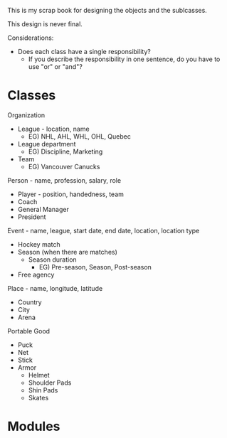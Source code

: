 This is my scrap book for designing the objects and the sublcasses.

This design is never final.

Considerations:
* Does each class have a single responsibility?
    * If you describe the responsibility in one sentence, do you have to use "or" or "and"?

# Classes

Organization

* League - location, name
    * EG) NHL, AHL, WHL, OHL, Quebec
* League department
    * EG) Discipline, Marketing
* Team
    * EG) Vancouver Canucks

Person - name, profession, salary, role

* Player - position, handedness, team
* Coach
* General Manager
* President

Event - name, league, start date, end date, location, location type

* Hockey match
* Season (when there are matches)
    * Season duration
        * EG) Pre-season, Season, Post-season
* Free agency

Place - name, longitude, latitude

* Country
* City
* Arena

Portable Good

* Puck
* Net
* Stick
* Armor
    * Helmet
    * Shoulder Pads
    * Shin Pads
    * Skates

# Modules